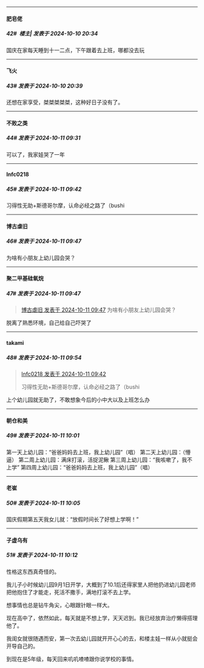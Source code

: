 ﻿
*****

####  肥皂佬  
##### 42#         楼主| 发表于 2024-10-10 20:34

国庆在家每天睡到十一二点，下午跟着去上班，哪都没去玩


*****

####  飞火  
##### 43#       发表于 2024-10-10 20:39

还想在家享受，桀桀桀桀桀，这种好日子没有了。


*****

####  不败之类  
##### 44#       发表于 2024-10-11 09:31

可以了，我家娃哭了一年


*****

####  lnfc0218  
##### 45#       发表于 2024-10-11 09:42

习得性无助+斯德哥尔摩，认命必经之路了（bushi


*****

####  博古虐旧  
##### 46#       发表于 2024-10-11 09:47

为啥有小朋友上幼儿园会哭？

*****

####  聚二甲基硅氧烷  
##### 47#       发表于 2024-10-11 09:47

<blockquote><a href="httphttps://bbs.saraba1st.com/2b/forum.php?mod=redirect&amp;goto=findpost&amp;pid=66422169&amp;ptid=2201150" target="_blank">博古虐旧 发表于 2024-10-11 09:47</a>
为啥有小朋友上幼儿园会哭？</blockquote>
脱离了熟悉环境，自己给自己吓哭了


*****

####  takami  
##### 48#       发表于 2024-10-11 09:54

<blockquote><a href="httphttps://bbs.saraba1st.com/2b/forum.php?mod=redirect&amp;goto=findpost&amp;pid=66422130&amp;ptid=2201150" target="_blank">lnfc0218 发表于 2024-10-11 09:42</a>

习得性无助+斯德哥尔摩，认命必经之路了（bushi</blockquote>
上个幼儿园就无助了，不敢想象今后的小中大以及上班怎么办


*****

####  朝仓和美  
##### 49#       发表于 2024-10-11 10:01

第一天上幼儿园：“爸爸妈妈去上班，我上幼儿园”（唱）
第二天上幼儿园：（懵逼）
第二周上幼儿园：满床打滚，活捉泥鳅
第三周上幼儿园：“我咳嗽了，我不上学”
第四周上幼儿园：“爸爸妈妈去上班，我上幼儿园”（唱）


*****

####  老崔  
##### 50#       发表于 2024-10-11 10:05

国庆假期第五天我女儿就：“放假时间长了好想上学啊！”


*****

####  子虚乌有  
##### 51#       发表于 2024-10-11 10:12

性格这东西真奇怪的。

我儿子小时候幼儿园9月1日开学，大概到了10.1后还得家里人把他扔进幼儿园老师把他抱住了才能走，死活不撒手，满地打滚不去上学。

想事情也总是钻牛角尖，心眼跟针眼一样大。

现在高中了，依然如此，每天就是不想上学，天天迟到。我已经放弃治疗懒得搭理他了。

我闺女就很随遇而安，第一次去幼儿园就开开心心的去，和楼主娃一样从小就挺会开导自己的。

到现在是5年级，每天回来叽叽喳喳跟你说学校的事情。

